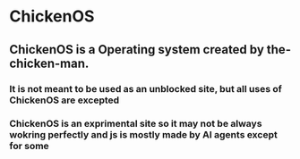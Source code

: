 # ChickenOS

## ChickenOS is a Operating system created by the-chicken-man. 

### It is not meant to be used as an unblocked site, but all uses of ChickenOS are excepted

### ChickenOS is an exprimental site so it may not be always wokring perfectly and js is mostly made by AI agents except for some